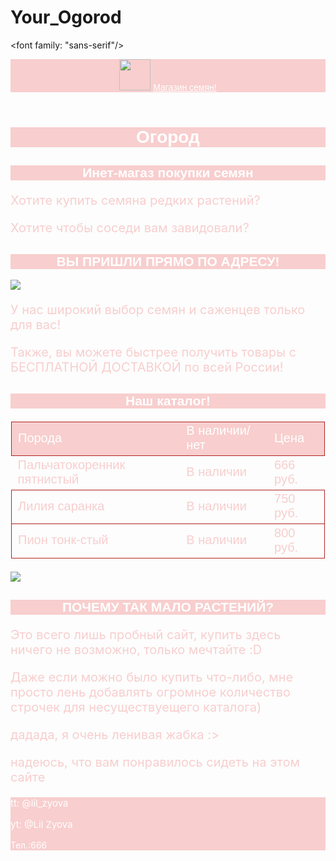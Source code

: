 # Your_Ogorod
   <font family: "sans-serif"/>
  <header style="background-color:#F8CECE;font-family:sans-serif">
        <img src="https://i.ibb.co/m97BvXh/Untitled-1.jpg" height="50px"/>
        <a href="https://ru.wikipedia.org/wiki/%D0%96%D0%B0%D0%B1%D1%8B" style="color:white;font-family:sans-serif">Магазин семян! </a>
    </header><h1 style="text-align:center;background-color:#F8CECE;color:white;font size:30px;font-family:sans-serif">Огород</h1>
    <h2 style="text-align:center;background-color:#F8CECE;color:white;font size:30px;font-family:sans-serif">Инет-магаз покупки семян</h2>
    <p style="font-size:20px; color:#F8CECE"> Хотите купить семяна редких растений? </p>
    <p style="font-size:20px; color:#F8CECE"> Хотите чтобы соседи вам завидовали? </p>
    <h2 style="text-align:center;background-color:#F8CECE;color:white;font size:30px;font-family:sans-serif">ВЫ ПРИШЛИ ПРЯМО ПО АДРЕСУ!</h2>
    <img src="https://avatars.mds.yandex.net/get-zen-narrative-slides/2108374/pub_5dadc4f88947770ae0e1ddb2_5dadc4f88947770ae0e1ddb3/w720";/>
    <p style="font-size:20px; color:#F8CECE"> У нас широкий выбор семян и саженцев только для вас!
    </p>
    <p style="font-size:20px; color:#F8CECE"> Также, вы можете быстрее получить товары с БЕСПЛАТНОЙ ДОСТАВКОЙ по всей России! </p>
    <h2 style="text-align:center;background-color:#F8CECE;color:white;font size:30px;font-family:sans-serif">Наш каталог!</h2>
    <table style="font-size:20px;border:1px solid white">
        <tr style="border:1px solid firebrick;font-family:sans-serif">
           <td style="background-color:#F8CECE;color:white;">Порода</td>
             <td style="background-color:#F8CECE;color:white;">В наличии/нет</td>
            <td style="background-color:#F8CECE;color:white;">Цена</td>
        </tr>
        <tr style="border 1px solid firebrick;font-family:sans-serif">
          <td style=";color:#F8CECE;">Пальчатокоренник пятнистый</td>
             <td style=";color:#F8CECE;">В наличии</td>
           <td style=";color:#F8CECE;">666 руб.</td>
        </tr>
        <tr style="border:1px solid firebrick;font-family:sans-serif">
            <td style=";color:#F8CECE;">Лилия саранка</td>
            <td style=";color:#F8CECE;">В наличии</td>
             <td style=";color:#F8CECE;">750 руб.</td>
        </tr>
        <tr style="border:1px solid firebrick;font-family:sans-serif">
            <td style=";color:#F8CECE;">Пион тонк-стый</td>
             <td style=";color:#F8CECE;">В наличии</td>
             <td style=";color:#F8CECE;">800 руб.</td>
        </tr>
    </table>
     <img src="https://avatanplus.com/files/resources/mid/5b04226e0824016388267dd1.png";/>
     <h2 style="text-align:center;background-color:#F8CECE;color:white;font size:30px;font-family:sans-serif">ПОЧЕМУ ТАК МАЛО РАСТЕНИЙ?</h2>
     <p style="font-size:20px; color:#F8CECE"> Это всего лишь пробный сайт, купить здесь ничего не возможно, только мечтайте :D </p>
      <p style="font-size:20px; color:#F8CECE">Даже если можно было купить что-либо, мне просто лень добавлять огромное количество строчек для несуществуещего каталога)</p>
      <p style="font-size:20px; color:#F8CECE"> дадада, я очень ленивая жабка :></p>
       <p style="font-size:20px; color:#F8CECE"> надеюсь, что вам понравилось сидеть на этом сайте
       </p>
       <footer style="background-color:#F8CECE;color:white;">
        <p style="font-size:15px"> tt: @lil_zyova</p>
        <p style="font-size:15px"> yt: @Lil Zyova</p>
        <p>Тел.:666</p>
    </footer>
    

